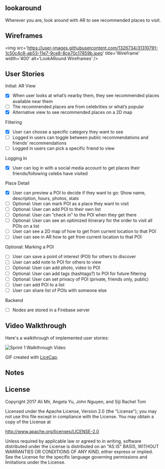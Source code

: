 ## lookaround

Wherever you are, look around with AR to see recommended places to visit.

## Wireframes

<img src='https://user-images.githubusercontent.com/1326734/31310791-1c50c4c8-ab53-11e7-9ce8-8ce70c17859b.jpeg' title='Wireframe' width='400' alt=‘LookARound Wireframes’ />

## User Stories

Initial: AR View
- [x] When user looks at what’s nearby them, they see recommended places available near them
- [ ] The recommended places are from celebrities or what’s popular
- [x] Alternative view to see recommended places on a 2D map

Filtering
- [x] User can choose a specific category they want to see
- [ ] Logged in users can toggle between public recommendations and friends’ recommendations
- [ ] Logged in users can pick a specific friend to view

Logging In
- [x] User can log in with a social media account to get places their friends/following celebs have visited

Place Detail
- [x] User can preview a POI to decide if they want to go: Show name, description, hours, photos, stats
- [ ] Optional: User can mark POI as a place they want to visit
- [ ] Optional: User can add POI to their own list
- [ ] Optional: User can “check in” to the POI when they get there
- [ ] Optional: User can see an optimized itinerary for the order to visit all POIs on a list
- [ ] User can see a 2D map of how to get from current location to that POI
- [ ] User can see in AR how to get from current location to that POI

Optional: Marking a POI
- [ ] User can save a point of interest (POI) for others to discover
- [ ] User can add note to POI for others to view
- [ ] Optional: User can add photo, video to POI
- [ ] Optional: User can add tags (hashtags?) to POI for future filtering
- [ ] Optional: User can set privacy of POI (private, friends only, public)
- [ ] User can add POI to a list
- [ ] User can share list of POIs with someone else

Backend
- [ ] Nodes are stored in a Firebase server


## Video Walkthrough

Here's a walkthrough of implemented user stories:

<img src='lookaround-sprint1-1.gif' title='Sprint 1 Walkthrough' width='' alt='Sprint 1 Walkthrough Video' />

GIF created with [LiceCap](http://www.cockos.com/licecap/).

## Notes


## License
  Copyright 2017 Ali Mir, Angela Yu, John Nguyen, and Siji Rachel Tom

  Licensed under the Apache License, Version 2.0 (the "License");
  you may not use this file except in compliance with the License.
  You may obtain a copy of the License at

  http://www.apache.org/licenses/LICENSE-2.0

  Unless required by applicable law or agreed to in writing, software
  distributed under the License is distributed on an "AS IS" BASIS,
  WITHOUT WARRANTIES OR CONDITIONS OF ANY KIND, either express or implied.
  See the License for the specific language governing permissions and
  limitations under the License.
